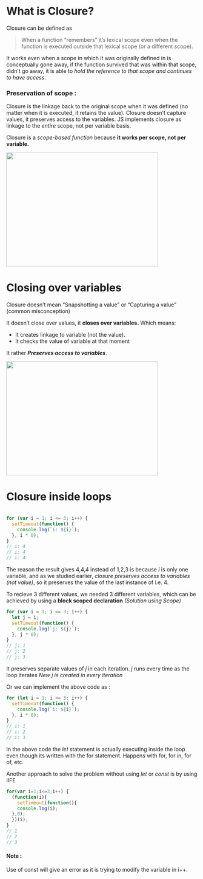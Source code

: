 # What is Closure?

Closure can be defined as
> When a function “remembers” it’s lexical scope even when the function is executed outside that lexical scope (or a different scope).

It works even when a scope in which it was originally defined in is conceptually gone away, if the function survived that was within that scope, didn’t go away, it is able to _hold the reference to that scope and continues to have access_.

### Preservation of scope : 
Closure is the linkage back to the original scope when it was defined (no matter when it is executed, it retains the value).
Closure doesn’t capture values, it preserves access to the variables.
JS implements closure as linkage to the _entire_ scope, not per variable basis. 

Closure is a _scope-based function_ because **it works per scope, not per variable.**

<img src="deepimages3/1.jpeg" width="400px" height="300px">

# Closing over variables

Closure doesn’t mean “Snapshotting a value” or “Capturing a value” (common misconception)

It doesn’t close over values, it **closes over variables.**
Which means:
- It creates linkage to variable (not the value).
- It checks the value of variable at that moment

It rather ***Preserves access to variables***.

<img src="deepimages3/2.jpeg" width="400px" height="300px">

# Closure inside loops

```javascript

for (var i = 1; i <= 3; i++) {
  setTimeout(function() {
    console.log(`i: ${i}`);
  }, i * 0);
}
// i: 4
// i: 4
// i: 4
```

The reason the result gives 4,4,4 instead of 1,2,3 is because _i_ is only one variable, and as we studied earlier, _closure preserves access to variables (not value)_, so it preserves the value of the last instance of i.e. 4.

To recieve 3 different values, we needed 3 different variables, which can be achieved by using a **block scoped declaration** _(Solution using Scope)_

```javascript
for (var i = 1; i <= 3; i++) {
  let j = i;
  setTimeout(function() {
    console.log(`j: ${j}`);
  }, j * 0);
}
// j: 1
// j: 2
// j: 3
```

It preserves separate values of _j_ in each iteration. _j_ runs every time as the loop iterates
_New j is created in every iteration_

Or we can implement the above code as : 

```javascript
for (let i = 1; i <= 3; i++) {
  setTimeout(function() {
    console.log(`i: ${i}`);
  }, i * 0);
}
// i: 1
// i: 2
// i: 3
```

In the above code the _let_ statement is actually executing inside the loop even though its written with the for statement. Happens with for, for in, for of, etc.

Another approach to solve the problem without using _let_ or _const_ is by using IIFE

```javascript
for(var i=1;i<=3;i++) {
  (function(i){
    setTimeout(function(){
    console.log(i);
  },0);
  })(i);
}
// 1
// 2
// 3
```
#### Note :
Use of const will give an error as it is trying to modify the variable in i++.
